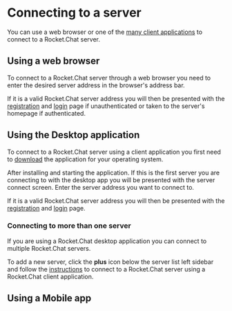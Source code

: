 # Connecting to a server

You can use a web browser or one of the [many client applications](https://rocket.chat/download) to connect to a Rocket.Chat server.

## Using a web browser

To connect to a Rocket.Chat server through a web browser you need to enter the desired server address in the browser's address bar.

If it is a valid Rocket.Chat server address you will then be presented with the [registration](../registration/]) and [login](../login/) page if unauthenticated or taken to the server's homepage if authenticated.

## Using the Desktop application

To connect to a Rocket.Chat server using a client application you first need to [download](https://rocket.chat/download) the application for your operating system.

After installing and starting the application. If this is the first server you are connecting to with the desktop app you will be presented with the server connect screen. Enter the server address you want to connect to.

If it is a valid Rocket.Chat server address you will then be presented with the [registration](../registration/) and [login](../login/) page.

### Connecting to more than one server

If you are using a Rocket.Chat desktop application you can connect to multiple Rocket.Chat servers.

To add a new server, click the **plus** icon below the server list left sidebar and follow the [instructions](../connecting-to-a-server/) to connect to a Rocket.Chat server using a Rocket.Chat client application.

## Using a Mobile app

